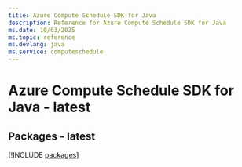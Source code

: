 ```yaml
---
title: Azure Compute Schedule SDK for Java
description: Reference for Azure Compute Schedule SDK for Java
ms.date: 10/03/2025
ms.topic: reference
ms.devlang: java
ms.service: computeschedule
---
```

# Azure Compute Schedule SDK for Java - latest
## Packages - latest
[!INCLUDE [packages](compute-schedule-index.md)]